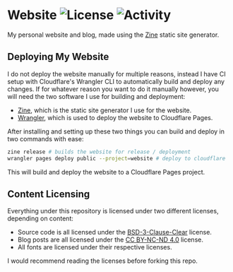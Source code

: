 Website
![License](https://badge.hanna.lol/license/BSD-3-Clause-Clear)
![Activity](https://badge.hanna.lol/activity/hanna/website)
===============================================================================

My personal website and blog, made using the [Zine](https://zine-ssg.io/) static
site generator.

## Deploying My Website

I do not deploy the website manually for multiple reasons, instead I have CI
setup with Cloudflare's Wrangler CLI to automatically build and deploy any
changes. If for whatever reason you want to do it manually however, you will
need the two software I use for building and deployment:

- [Zine](https://zine-ssg.io/), which is the static site generator I use for the website.
- [Wrangler](https://github.com/cloudflare/workers-sdk/tree/main/packages/wrangler), which is used to deploy the website to Cloudflare Pages.

After installing and setting up these two things you can build and deploy in
two commands with ease:

```sh
zine release # builds the website for release / deployment
wrangler pages deploy public --project=website # deploy to cloudflare
```

This will build and deploy the website to a Cloudflare Pages project.

## Content Licensing

Everything under this repository is licensed under two different licenses,
depending on content:

- Source code is all licensed under the [BSD-3-Clause-Clear](LICENSE.txt) license.
- Blog posts are all licensed under the [CC BY-NC-ND 4.0](https://creativecommons.org/licenses/by-nc-nd/4.0/) license.
- All fonts are licensed under their respective licenses.

I would recommend reading the licenses before forking this repo.

